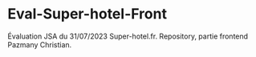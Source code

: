 # Eval-Super-hotel-Front
Évaluation JSA du 31/07/2023 Super-hotel.fr. Repository, partie frontend  Pazmany Christian.
